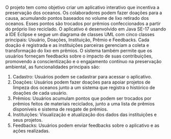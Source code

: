 O projeto tem como objetivo criar um aplicativo interativo que incentiva a preservação 
dos oceanos. Os colaboradores podem fazer doações para a causa, acumulando pontos 
baseados no volume de lixo retirado dos oceanos. Esses pontos são trocados por 
prêmios confeccionados a partir do próprio lixo reciclado. O aplicativo é desenvolvido em 
Java SE-17 usando a IDE Eclipse e segue um diagrama de classes UML com cinco classes 
principais: Usuário, Doações, Instituição, Prêmio e Feedbacks. Cada doação é registrada 
e as instituições parceiras gerenciam a coleta e transformação do lixo em prêmios. O 
sistema também permite que os usuários forneçam feedbacks sobre o impacto de suas 
contribuições, promovendo a conscientização e o engajamento contínuo na preservação 
ambiental, as funcionalidades principais são: 
1.  Cadastro: Usuários podem se cadastrar para acessar o aplicativo. 
2.  Doações: Usuários podem fazer doações para apoiar projetos de limpeza dos oceanos 
junto a um sistema que registra o histórico de doações de cada usuário. 
3.  Prêmios: Usuários acumulam pontos que podem ser trocados por prêmios feitos de 
materiais reciclados, junto a uma lista de prêmios disponíveis e sistema de resgate de 
prêmios. 
4.  Instituições: Visualização e atualização dos dados das instituições e seus projetos. 
5.  Feedbacks: Usuários podem enviar feedbacks sobre o aplicativo e as ações realizadas. 
